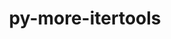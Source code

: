 ---
title: "py-more-itertools"
layout: cache
categories: [package, develop-2024-12-15]
meta: {"versions": ["9.1.0"], "compilers": ["gcc@=11.4.0", "gcc@=9.4.0", "oneapi@=2024.2.1"], "oss": ["ubuntu20.04", "ubuntu22.04"], "platforms": ["linux"], "targets": ["neoverse_v1", "ppc64le", "x86_64_v3"], "stacks": ["e4s", "e4s-neoverse_v1", "e4s-oneapi", "e4s-power", "root"], "num_specs": 5, "num_specs_by_stack": {"root": 5, "e4s-power": 1, "e4s-neoverse_v1": 1, "e4s": 2, "e4s-oneapi": 1}}
spec_details: [{"hash": "qik4zxh3i75ck2x3tgm3ffc4fha55uz7", "compiler": "gcc@=9.4.0", "versions": ["9.1.0"], "os": "ubuntu20.04", "platform": "linux", "target": "ppc64le", "variants": ["build_system=python_pip"], "stacks": ["root", "e4s-power"], "size": "-", "tarball": "https://binaries.spack.io/develop-2024-12-15/build_cache/linux-ubuntu20.04-ppc64le/gcc-9.4.0/py-more-itertools-9.1.0/linux-ubuntu20.04-ppc64le-gcc-9.4.0-py-more-itertools-9.1.0-qik4zxh3i75ck2x3tgm3ffc4fha55uz7.spack"}, {"hash": "ytugjehcjrw2uyvj4a4upjhwohfb6bsw", "compiler": "gcc@=11.4.0", "versions": ["9.1.0"], "os": "ubuntu22.04", "platform": "linux", "target": "neoverse_v1", "variants": ["build_system=python_pip"], "stacks": ["root", "e4s-neoverse_v1"], "size": "-", "tarball": "https://binaries.spack.io/develop-2024-12-15/build_cache/linux-ubuntu22.04-neoverse_v1/gcc-11.4.0/py-more-itertools-9.1.0/linux-ubuntu22.04-neoverse_v1-gcc-11.4.0-py-more-itertools-9.1.0-ytugjehcjrw2uyvj4a4upjhwohfb6bsw.spack"}, {"hash": "6bhpa6rqs72rksx7cq3wp2vztuhx6nsb", "compiler": "gcc@=11.4.0", "versions": ["9.1.0"], "os": "ubuntu22.04", "platform": "linux", "target": "x86_64_v3", "variants": ["build_system=python_pip"], "stacks": ["root", "e4s"], "size": "-", "tarball": "https://binaries.spack.io/develop-2024-12-15/build_cache/linux-ubuntu22.04-x86_64_v3/gcc-11.4.0/py-more-itertools-9.1.0/linux-ubuntu22.04-x86_64_v3-gcc-11.4.0-py-more-itertools-9.1.0-6bhpa6rqs72rksx7cq3wp2vztuhx6nsb.spack"}, {"hash": "5iypsoebdm5347tw6vezvdgca35iiko3", "compiler": "gcc@=11.4.0", "versions": ["9.1.0"], "os": "ubuntu22.04", "platform": "linux", "target": "x86_64_v3", "variants": ["build_system=python_pip"], "stacks": ["root", "e4s"], "size": "-", "tarball": "https://binaries.spack.io/develop-2024-12-15/build_cache/linux-ubuntu22.04-x86_64_v3/gcc-11.4.0/py-more-itertools-9.1.0/linux-ubuntu22.04-x86_64_v3-gcc-11.4.0-py-more-itertools-9.1.0-5iypsoebdm5347tw6vezvdgca35iiko3.spack"}, {"hash": "sfo5s6sgmr3zhuudzsjwi7lgk2gmxfoj", "compiler": "oneapi@=2024.2.1", "versions": ["9.1.0"], "os": "ubuntu22.04", "platform": "linux", "target": "x86_64_v3", "variants": ["build_system=python_pip"], "stacks": ["root", "e4s-oneapi"], "size": "-", "tarball": "https://binaries.spack.io/develop-2024-12-15/build_cache/linux-ubuntu22.04-x86_64_v3/oneapi-2024.2.1/py-more-itertools-9.1.0/linux-ubuntu22.04-x86_64_v3-oneapi-2024.2.1-py-more-itertools-9.1.0-sfo5s6sgmr3zhuudzsjwi7lgk2gmxfoj.spack"}]
---